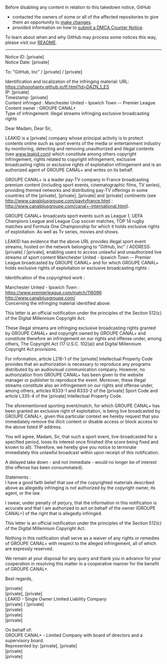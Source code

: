 Before disabling any content in relation to this takedown notice, GitHub
- contacted the owners of some or all of the affected repositories to give them an opportunity to [make changes](https://docs.github.com/en/github/site-policy/dmca-takedown-policy#a-how-does-this-actually-work).
- provided information on how to [submit a DMCA Counter Notice](https://docs.github.com/en/articles/guide-to-submitting-a-dmca-counter-notice).

To learn about when and why GitHub may process some notices this way, please visit our [README](https://github.com/github/dmca/blob/master/README.md#anatomy-of-a-takedown-notice).

---

Notice ID: [private]  
Notice Date: [private]  

To: "GitHub, Inc" / [private]   / [private]  

Identification and localization of the infringing material: URL: https://shooohantv.github.io/tf.html?id=DAZN_1_ES   
IP: [private]  
Timestamp: [private]  
Content infringed : Manchester United - Ipswich Town -- Premier League  
Content owner : GROUPE CANAL+  
Type of infringement: illegal streams infringing exclusive broadcasting rights

Dear Madam, Dear Sir,

LEAKID is a [private] company whose principal activity is to protect contents online such as sport events of the media or entertainment industry by monitoring, detecting and removing unauthorized and illegal contents (see www.leakid.com) which constitute among others copyright infringement, rights related to copyright infringement, exclusive broadcasting rights or exclusive rights of exploitation infringement and is an authorized agent of GROUPE CANAL+ and writes on its behalf.

GROUPE CANAL+ is a leader pay-TV company in France broadcasting premium content (including sport events, cinematographic films, TV series), providing themed networks and distributing pay-TV offerings in some countries of the [private], [private], [private] and [private] continents (see http://www.canalplusgroupe.com/paytvfrance.html ; http://www.canalplusgroupe.com/canal+-international.html).

GROUPE CANAL+ broadcasts sport events such as League 1, UEFA Champions League and League Cup soccer matches, TOP 14 rugby matches and Formula One Championship for which it holds exclusive rights of exploitation. As well as Tv series, movies and shows.

LEAKID has evidence that the above URL provides illegal sport event streams, hosted on the network belonging to "GitHub, Inc" / ADDRESS: [private] / [private], enabling users to access unlawful and unauthorized live streams of sport content Manchester United - Ipswich Town -- Premier League broadcasted by GROUPE CANAL+ and for which GROUPE CANAL+ holds exclusive rights of exploitation or exclusive broadcasting rights :

Identification of the copyrighted work :


Manchester United - Ipswich Town : https://www.premierleague.com/match/116096  
http://www.canalplusgroupe.com/  
Concerning the infringing material identified above:

This letter is an official notification under the principles of the Section 512(c) of the Digital Millennium Copyright Act.

These illegal streams are infringing exclusive broadcasting rights granted by GROUPE CANAL+ and copyright owned by GROUPE CANAL+ and constitute therefore an infringement on our rights and offense under, among others, The Copyright Act (17 U.S.C. 102(a)) and Digital Millennium Copyright Act provisions.

For information, article L216-1 of the [private] Intellectual Property Code provides that an authorization is necessary to reproduce any programs distributed by an audiovisual communication company. However, no authorization from GROUPE CANAL+ has been given to the website manager or publisher to reproduce the event. Moreover, these illegal streams constitute also an infringement on our rights and offense under, among others, articles R333-1 and R333-2 of the [private] Sport Code and article L335-4 of the [private] Intellectual Property Code.

The aforementioned sporting event/match, for which GROUPE CANAL+ has been granted an exclusive right of exploitation, is being live broadcasted by GROUPE CANAL+, given this particular context we hereby request that you immediately remove the illicit content or disable access or block access to the above listed IP address.

You will agree, Madam, Sir, that such a sport event, live-broadcasted for a specified period, loses its interest once finished (the score being fixed and known to all). Therefore, we hereby give you notice to terminate immediately this unlawful broadcast within upon receipt of this notification.

A delayed take down - and not immediate - would no longer be of interest (the offense has been consummated).

Statements :  
I have a good faith belief that use of the copyrighted materials described above as allegedly infringing is not authorized by the copyright owner, its agent, or the law.

I swear, under penalty of perjury, that the information in this notification is accurate and that I am authorized to act on behalf of the owner (GROUPE CANAL+) of the right that is allegedly infringed.

This letter is an official notification under the principles of the Section 512(c) of the Digital Millennium Copyright Act.

Nothing in this notification shall serve as a waiver of any rights or remedies of GROUPE CANAL+ with respect to the alleged infringement, all of which are expressly reserved.

We remain at your disposal for any query and thank you in advance for your cooperation in resolving this matter in a cooperative manner for the benefit of GROUPE CANAL+.

Best regards,

[private]  
[private], [private]  
LEAKID - Single Owner Limited Liability Company  
[private] / [private]  
[private]  
[private]  
[private]  

On behalf of:  
GROUPE CANAL+ - Limited Company with board of directors and a supervisory board.  
Represented by: [private], [private]  
[private]  
[private]  
